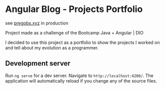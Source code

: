 # Angular Blog - Projects Portfolio

see [pregobs.xyz](http://www.pregobs.xyz) in production

Project made as a challenge of the Bootcamp Java + Angular | DIO

I decided to use this project as a portfolio to show the projects I worked on and tell about my evolution as a programmer.

## Development server

Run `ng serve` for a dev server. Navigate to `http://localhost:4200/`. The application will automatically reload if you change any of the source files.
